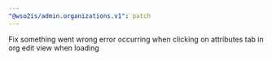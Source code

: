 ```yaml
---
"@wso2is/admin.organizations.v1": patch
---
```


Fix something went wrong error occurring when clicking on attributes tab in org edit view when loading
